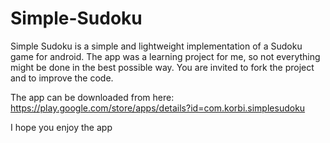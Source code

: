 # Simple-Sudoku
Simple Sudoku is a simple and lightweight implementation of a Sudoku game for android. The app was a learning project for me, so not everything might be done in the best possible way. You are invited to fork the project and to improve the code.

The app can be downloaded from here: https://play.google.com/store/apps/details?id=com.korbi.simplesudoku

I hope you enjoy the app
